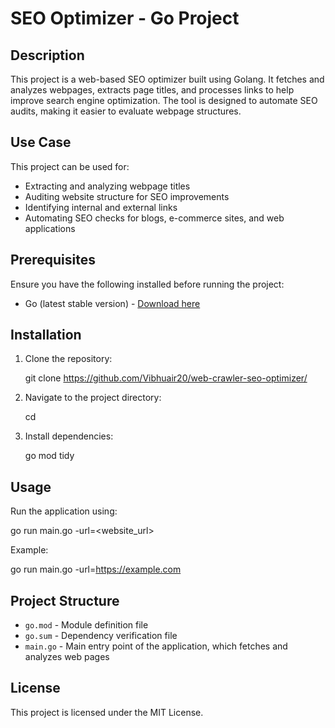 # SEO Optimizer - Go Project

## Description
This project is a web-based SEO optimizer built using Golang. It fetches and analyzes webpages, extracts page titles, and processes links to help improve search engine optimization. The tool is designed to automate SEO audits, making it easier to evaluate webpage structures.

## Use Case
This project can be used for:
- Extracting and analyzing webpage titles
- Auditing website structure for SEO improvements
- Identifying internal and external links
- Automating SEO checks for blogs, e-commerce sites, and web applications

## Prerequisites
Ensure you have the following installed before running the project:
- Go (latest stable version) - [Download here](https://go.dev/dl/)

## Installation
1. Clone the repository:

   git clone https://github.com/Vibhuair20/web-crawler-seo-optimizer/

2. Navigate to the project directory:

   cd <project-directory>

3. Install dependencies:

   go mod tidy


## Usage
Run the application using:

go run main.go -url=<website_url>

Example:

go run main.go -url=https://example.com


## Project Structure
- `go.mod` - Module definition file
- `go.sum` - Dependency verification file
- `main.go` - Main entry point of the application, which fetches and analyzes web pages

## License
This project is licensed under the MIT License.

